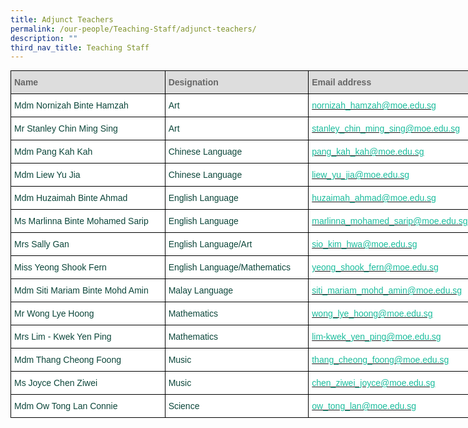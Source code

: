 ```yaml
---
title: Adjunct Teachers
permalink: /our-people/Teaching-Staff/adjunct-teachers/
description: ""
third_nav_title: Teaching Staff
---
```

<style type="text/css">
.tg  {border-collapse:collapse;border-spacing:0;margin:0px auto;}
.tg td{border-color:black;border-style:solid;border-width:1px;font-family:Arial, sans-serif;font-size:14px;
  overflow:hidden;padding:10px 5px;word-break:normal;}
.tg th{border-color:black;border-style:solid;border-width:1px;font-family:Arial, sans-serif;font-size:14px;
  font-weight:normal;overflow:hidden;padding:10px 5px;word-break:normal;}
.tg .tg-yhj3{background-color:#FFF;color:#0C463A;text-align:left;vertical-align:middle}
.tg .tg-feqv{background-color:#DDD;color:#666;font-weight:bold;text-align:left;vertical-align:middle}
.tg .tg-o5fr{background-color:#FFF;color:#FD6500;text-align:left;vertical-align:middle}
</style>
<table class="tg" style="undefined;table-layout: fixed; width: 775px">
<colgroup>
<col style="width: 257px">
<col style="width: 234px">
<col style="width: 300px">
</colgroup>
<tbody>
  <tr>
    <td class="tg-feqv"><span style="color:#666;background-color:#DDD">Name</span></td>
    <td class="tg-feqv"><span style="color:#666;background-color:#DDD">Designation</span></td>
    <td class="tg-feqv"><span style="color:#666;background-color:#DDD">Email address</span></td>
  </tr>
  <tr>
    <td class="tg-yhj3">Mdm Nornizah Binte Hamzah<br></td>
    <td class="tg-yhj3">Art</td>
    <td class="tg-o5fr"><a href="mailto:nornizah_hamzah@moe.edu.sg"><span style="text-decoration:none;color:#1ABC9C">nornizah_hamzah@moe.edu.sg</span></a><br></td>
  </tr>
	<tr>
    <td class="tg-yhj3">Mr Stanley Chin Ming Sing<br></td>
    <td class="tg-yhj3">Art</td>
    <td class="tg-o5fr"><a href="mailto:stanley_chin_ming_sing@moe.edu.sg"><span style="text-decoration:none;color:#1ABC9C">stanley_chin_ming_sing@moe.edu.sg</span></a><br></td>
  </tr>
  <tr>
    <td class="tg-yhj3"> Mdm Pang Kah Kah</td>
    <td class="tg-yhj3"> Chinese Language </td>
     <td class="tg-o5fr"><a href="mailto:pang_kah_kah@moe.edu.sg"><span style="text-decoration:none;color:#1ABC9C">pang_kah_kah@moe.edu.sg</span></a><br></td>
	</tr>
	 <tr>
    <td class="tg-yhj3"> Mdm Liew Yu Jia</td>
    <td class="tg-yhj3"> Chinese Language </td>
     <td class="tg-o5fr"><a href="mailto:liew_yu_jia@moe.edu.sg"><span style="text-decoration:none;color:#1ABC9C">liew_yu_jia@moe.edu.sg</span></a><br></td>
	</tr>
  <tr>
    <td class="tg-yhj3"> Mdm Huzaimah Binte Ahmad</td>
    <td class="tg-yhj3">English Language </td>
    <td class="tg-o5fr"><a href="mailto:huzaimah_ahmad@moe.edu.sg"><span style="text-decoration:none;color:#1ABC9C">huzaimah_ahmad@moe.edu.sg</span></a> </td>
  </tr>
  <tr>
    <td class="tg-yhj3">Ms Marlinna Binte Mohamed Sarip </td>
    <td class="tg-yhj3"> English Language</td>
    <td class="tg-yhj3"> <a href="mailto:marlinna_mohamed_sarip@moe.edu.sg"><span style="text-decoration:none;color:#1ABC9C">marlinna_mohamed_sarip@moe.edu.sg</span></a></td>
  </tr>
  <tr>
    <td class="tg-yhj3"> Mrs Sally Gan</td>
    <td class="tg-yhj3"> English Language/Art</td>
    <td class="tg-o5fr"><a href="mailto:sio_kim_hwa@moe.edu.sg"><span style="text-decoration:none;color:#1ABC9C">sio_kim_hwa@moe.edu.sg</span></a> </td>
  </tr>
  <tr>
    <td class="tg-yhj3">Miss Yeong Shook Fern </td>
    <td class="tg-yhj3"> English Language/Mathematics</td>
    <td class="tg-o5fr"><a href="mailto:yeong_shook_fern@moe.edu.sg"><span style="text-decoration:none;color:#1ABC9C">yeong_shook_fern@moe.edu.sg</span></a></td>
  </tr>
  <tr>
    <td class="tg-yhj3">Mdm Siti Mariam Binte Mohd Amin </td>
    <td class="tg-yhj3">Malay Language </td>
    <td class="tg-o5fr"><a href="mailto:siti_mariam_mohd_amin@moe.edu.sg"><span style="text-decoration:none;color:#1ABC9C">siti_mariam_mohd_amin@moe.edu.sg</span></a></td>
  </tr>
  <tr>
    <td class="tg-yhj3">Mr Wong Lye Hoong </td>
    <td class="tg-yhj3"> Mathematics</td>
    <td class="tg-o5fr"><a href="mailto:wong_lye_hoong@moe.edu.sg"><span style="text-decoration:none;color:#1ABC9C">wong_lye_hoong@moe.edu.sg</span></a></td>
  </tr>
	<tr>
    <td class="tg-yhj3">Mrs Lim - Kwek Yen Ping</td>
    <td class="tg-yhj3"> Mathematics</td>
    <td class="tg-o5fr"><a href="mailto:lim-kwek_yen_ping@moe.edu.sg"><span style="text-decoration:none;color:#1ABC9C">lim-kwek_yen_ping@moe.edu.sg</span></a></td>
  </tr>
  <tr>
    <td class="tg-yhj3">Mdm Thang Cheong Foong </td>
    <td class="tg-yhj3">Music </td>
   <td class="tg-o5fr"><a href="mailto:thang_cheong_foong@moe.edu.sg"><span style="text-decoration:none;color:#1ABC9C">thang_cheong_foong@moe.edu.sg</span></a> </td>
  </tr>
	<tr>
    <td class="tg-yhj3">Ms Joyce Chen Ziwei </td>
    <td class="tg-yhj3">Music </td>
   <td class="tg-o5fr"><a href="mailto:chen_ziwei_joyce@moe.edu.sg"><span style="text-decoration:none;color:#1ABC9C">chen_ziwei_joyce@moe.edu.sg</span></a> </td>
  </tr>
  <tr>
    <td class="tg-yhj3">Mdm Ow Tong Lan Connie</td>
    <td class="tg-yhj3">Science</td>
    <td class="tg-o5fr"><a href="mailto:ow_tong_lan@moe.edu.sg"><span style="text-decoration:none;color:#1ABC9C">ow_tong_lan@moe.edu.sg</span></a> </td>
  </tr>
</tbody>
</table>